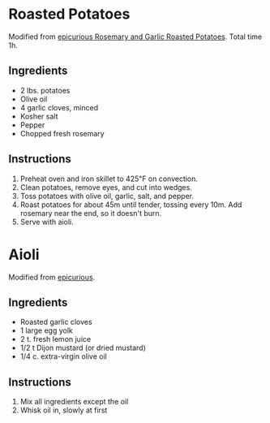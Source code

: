 # Roasted Potatoes

Modified from [epicurious Rosemary and Garlic Roasted Potatoes](https://www.epicurious.com/recipes/food/views/rosemary-and-garlic-roasted-potatoes-357469). Total time 1h.

## Ingredients

* 2 lbs. potatoes
* Olive oil
* 4 garlic cloves, minced
* Kosher salt
* Pepper
* Chopped fresh rosemary

## Instructions

1. Preheat oven and iron skillet to 425℉ on convection.
2. Clean potatoes, remove eyes, and cut into wedges.
3. Toss potatoes with olive oil, garlic, salt, and pepper.
4. Roast potatoes for about 45m until tender, tossing every 10m. Add rosemary near the end, so it doesn't burn.
5. Serve with aioli.

# Aioli

Modified from [epicurious](https://www.epicurious.com/recipes/food/views/aioli-107026).

## Ingredients

* Roasted garlic cloves
* 1 large egg yolk
* 2 t. fresh lemon juice
* 1/2 t Dijon mustard (or dried mustard)
* 1/4 c. extra-virgin olive oil

## Instructions

1. Mix all ingredients except the oil
2. Whisk oil in, slowly at first
